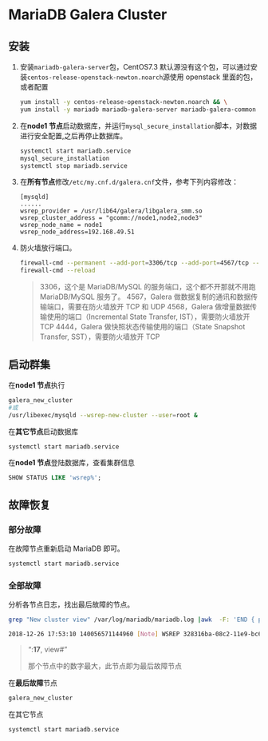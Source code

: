 # MariaDB Galera Cluster

## 安装

1. 安装`mariadb-galera-server`包，CentOS7.3 默认源没有这个包，可以通过安装`centos-release-openstack-newton.noarch`源使用 openstack 里面的包，或者配置

   ```bash
   yum install -y centos-release-openstack-newton.noarch && \
   yum install -y mariadb mariadb-galera-server mariadb-galera-common galera rsync
   ```

2. 在**node1 节点**启动数据库，并运行`mysql_secure_installation`脚本，对数据进行安全配置,之后再停止数据库。

   ```bash
   systemctl start mariadb.service
   mysql_secure_installation
   systemctl stop mariadb.service
   ```

3. 在**所有节点**修改`/etc/my.cnf.d/galera.cnf`文件，参考下列内容修改：

   ```properties
   [mysqld]
   ......
   wsrep_provider = /usr/lib64/galera/libgalera_smm.so
   wsrep_cluster_address = "gcomm://node1,node2,node3"
   wsrep_node_name = node1
   wsrep_node_address=192.168.49.51
   ```

4. 防火墙放行端口。

   ```bash
   firewall-cmd --permanent --add-port=3306/tcp --add-port=4567/tcp --add-port=4444/tcp
   firewall-cmd --reload
   ```

   > 3306，这个是 MariaDB/MySQL 的服务端口，这个都不开那就不用跑 MariaDB/MySQL 服务了。
   > 4567，Galera 做数据复制的通讯和数据传输端口，需要在防火墙放开 TCP 和 UDP
   > 4568，Galera 做增量数据传输使用的端口（Incremental State Transfer, IST），需要防火墙放开 TCP
   > 4444，Galera 做快照状态传输使用的端口（State Snapshot Transfer, SST），需要防火墙放开 TCP

## 启动群集

在**node1 节点**执行

```bash
galera_new_cluster
#或
/usr/libexec/mysqld --wsrep-new-cluster --user=root &
```

在**其它节点**启动数据库

```bash
systemctl start mariadb.service
```

在**node1 节点**登陆数据库，查看集群信息

```sql
SHOW STATUS LIKE 'wsrep%';
```

## 故障恢复

### 部分故障

在故障节点重新启动 MariaDB 即可。

```bash
systemctl start mariadb.service
```

### 全部故障

分析各节点日志，找出最后故障的节点。

```bash
grep "New cluster view" /var/log/mariadb/mariadb.log |awk  -F: 'END { print $1":"$2":"$3 $6":"$7}'

2018-12-26 17:53:10 140056571144960 [Note] WSREP 328316ba-08c2-11e9-bc67-6bc4fabc0830:17, view# -1
```

> “:**17**, view#”
>
> 那个节点中的数字最大，此节点即为最后故障节点

在**最后故障**节点

```bash
galera_new_cluster
```

在其它节点

```bash
systemctl start mariadb.service
```
